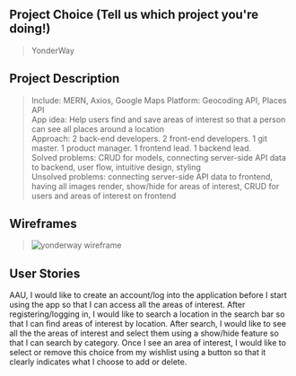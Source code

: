 ## Project Choice (Tell us which project you're doing!)
> YonderWay

## Project Description
> Include: MERN, Axios, Google Maps Platform: Geocoding API, Places API <br />
> App idea: Help users find and save areas of interest so that a person can see all places around a location <br />
> Approach: 2 back-end developers. 2 front-end developers. 1 git master. 1 product manager. 1 frontend lead. 1 backend lead. <br />
> Solved problems: CRUD for models, connecting server-side API data to backend, user flow, intuitive design, styling <br />
> Unsolved problems: connecting server-side API data to frontend, having all images render, show/hide for areas of interest, CRUD for users and areas of interest on frontend<br />

## Wireframes
> ![yonderway wireframe](https://user-images.githubusercontent.com/119901745/233787283-3868945a-1321-4a9d-bc1e-41c883cf03b7.jpeg)<br />

## User Stories
>
AAU, I would like to create an account/log into the application before I start using the app so that I can access all the areas of interest.
After registering/logging in, I would like to search a location in the search bar so that I can find areas of interest by location.
After search, I would like to see all the the areas of interest and select them using a show/hide feature so that I can search by category.
Once I see an area of interest, I would like to select or remove this choice from my wishlist using a button so that it clearly indicates what I choose to add or delete.
<br />
